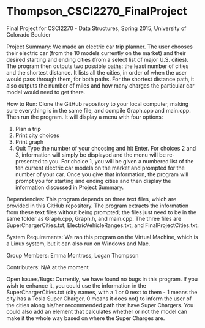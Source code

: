# Thompson_CSCI2270_FinalProject
Final Project for CSCI2270 - Data Structures, Spring 2015, University of Colorado Boulder

Project Summary:
We made an electric car trip planner. The user chooses their electric car (from the 10 models currently on the market) and their desired starting and ending cities (from a select list of major U.S. cities). The program then outputs two possible paths: the least number of cities and the shortest distance. It lists all the cities, in order of when the user would pass through them, for both paths. For the shortest distance path, it also outputs the number of miles and how many charges the particular car model would need to get there.

How to Run:
Clone the GitHub repository to your local computer, making sure everything is in the same file, and compile Graph.cpp and main.cpp. Then run the program. It will display a menu with four options:
1. Plan a trip
2. Print city choices
3. Print graph
4. Quit
Type the number of your choosing and hit Enter. For choices 2 and 3, information will simply be displayed and the menu will be re-presented to you. For choice 1, you will be given a numbered list of the ten current electric car models on the market and prompted for the number of your car. Once you give that information, the program will prompt you for starting and ending cities and then display the information discussed in Project Summary.

Dependencies:
This program depends on three text files, which are provided in this GitHub repository. The program extracts the information from these text files without being prompted; the files just need to be in the same folder as Graph.cpp, Graph.h, and main.cpp. The three files are SuperChargerCities.txt, ElectricVehicleRanges.txt, and FinalProjectCities.txt.

System Requirements:
We ran this program on the Virtual Machine, which is a Linux system, but it can also run on Windows and Mac.

Group Members:
Emma Montross, Logan Thompson

Contributers:
N/A at the moment

Open Issues/Bugs:
Currently, we have found no bugs in this program. If you wish to enhance it, you could use the information in the SuperChargerCities.txt (city names, with a 1 or 0 next to them - 1 means the city has a Tesla Super Charger, 0 means it does not) to inform the user of the cities along his/her recommended path that have Super Chargers. You could also add an element that calculates whether or not the model can make it the whole way based on where the Super Charges are.
